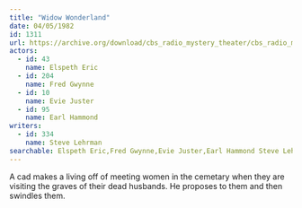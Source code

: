```yaml
---
title: "Widow Wonderland"
date: 04/05/1982
id: 1311
url: https://archive.org/download/cbs_radio_mystery_theater/cbs_radio_mystery_theater-1301-1350.zip/cbs_radio_mystery_theater-1301-1350%2Fcbsrmt_1311_the_widow_wonderland.mp3
actors:  
  - id: 43
    name: Elspeth Eric  
  - id: 204
    name: Fred Gwynne  
  - id: 10
    name: Evie Juster  
  - id: 95
    name: Earl Hammond
writers:  
  - id: 334
    name: Steve Lehrman
searchable: Elspeth Eric,Fred Gwynne,Evie Juster,Earl Hammond Steve Lehrman
---
```

A cad makes a living off of meeting women in the cemetary when they are visiting the graves of their dead husbands. He proposes to them and then swindles them.